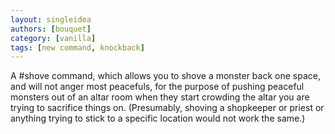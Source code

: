 ```yaml
---
layout: singleidea
authors: [bouquet]
category: [vanilla]
tags: [new command, knockback]
---
```

A #shove command, which allows you to shove a monster back one space, and will
not anger most peacefuls, for the purpose of pushing peaceful monsters out of an
altar room when they start crowding the altar you are trying to sacrifice things
on. (Presumably, shoving a shopkeeper or priest or anything trying to stick to a
specific location would not work the same.)
